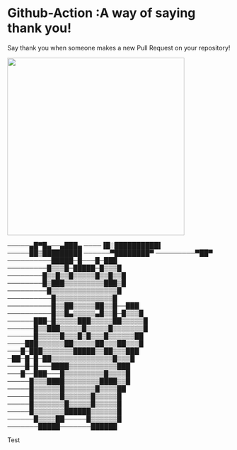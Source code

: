 Github-Action :A way of saying thank you!
===============================================================================
Say thank you when someone makes a new Pull Request on your repository!


<img src="https://media.giphy.com/media/397AvGzgLXkPSrbebe/giphy.gif" width="400" height="400" />



─────▄█▀█▄──▄███▄
────▐█░██████████▌
─────██▒█████████
──────▀████████▀
─────────▀██▀
──────────█████─█───█─███
─────────█▒▒▒█─█████─█▒▒▒█
────────█▒▒█▒▒█▒▒▒▒▒█▒▒█▒▒█
────────█▒███▒▒▒▒▒▒▒▒▒███▒█
─────────█▒▒▒▒▒▒▒▒▒▒▒▒▒▒▒█
──────────█▒▒▒▒▒▒▒▒▒▒▒▒▒█
──────────█▒▒██▒▒▒▒▒██▒▒█──███
──────────█▒▒█▄▒▒▒▒▒▄█▒▒█─█▒▒▒█
──────███─█▒▒▒▒▒███▒▒▒▒▒██▒▒▒▒▒█
──────█▒▒███▒▒▒▒▒█▒▒▒▒▒█▒▒▒▒▒▒▒█
──────█▒▒▒▒▒█▒▒▒█▒█▒▒▒█▒▒▒▒▒▒██
────███▒▒▒▒▒▒██▒▒▒▒▒██▒▒▒██▒▒▒█
───█─███▒▒▒▒▒▒▒█████▒▒██▒▒▒███
─██─█─█─██▒▒▒▒▒▒▒▒▒▒▒▒▒▒█▒▒▒█
────█─█───████▒▒▒▒▒▒▒▒▒▒▒███
───█──███───█▒▒▒▒▒▒▒▒▒█▒▒▒▒█
─────█▒▒▒████▒▒▒▒▒▒▒▒████▒▒█
─────█▒▒▒▒▒▒█▒▒▒▒▒▒▒█▒▒▒▒██
─────█▒▒▒▒▒▒█▒▒▒▒▒▒█▒▒▒▒▒█
─────█▒▒▒▒▒▒▒█▒▒▒▒▒█▒▒▒▒▒█
─────█▒▒▒▒▒▒▒██████▒▒▒▒▒▒█
──────█▒▒▒▒██─────█▒▒▒▒▒▒█
───────█████───────██████

Test


